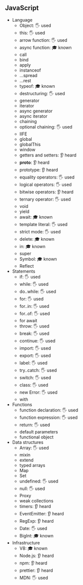 ## JavaScript

- Language
  - Object: 🖐️ used
  - this: 🖐️ used
  - arrow function: 🖐️ used
  - async function: 🎓 known
  - call
  - bind
  - apply
  - instanceof
  - ...spread
  - ...rest
  - typeof: 🎓 known
  - destructuring: 🖐️ used
  - generator
  - iterator
  - async generator
  - async iterator
  - chaining
  - optional chaining: 🖐️ used
  - IIFE
  - global
  - globalThis
  - window
  - getters and setters: 👂 heard
  - __proto__: 👂 heard
  - prototype: 👂 heard
  - equality operators: 🖐️ used
  - logical operators: 🖐️ used
  - bitwise operators: 👂 heard
  - ternary operator: 🖐️ used
  - void
  - yield
  - await: 🎓 known
  - template literal: 🖐️ used
  - strict mode: 🖐️ used
  - delete: 🎓 known
  - in: 🎓 known
  - super
  - Symbol: 🎓 known
  - Reflect
- Statements
  - if: 🖐️ used
  - while: 🖐️ used
  - do..while: 🖐️ used
  - for: 🖐️ used
  - for..in: 🖐️ used
  - for..of: 🖐️ used
  - for await
  - throw: 🖐️ used
  - break: 🖐️ used
  - continue: 🖐️ used
  - import: 🖐️ used
  - export: 🖐️ used
  - label: 🖐️ used
  - try..catch: 🖐️ used
  - switch: 🖐️ used
  - class: 🖐️ used
  - new Error: 🖐️ used
  - with
- Functions
  - function declaration: 🖐️ used
  - function expression: 🖐️ used
  - return: 🖐️ used
  - default parameters
  - functional object
- Data structures
  - Array: 🖐️ used
  - mixin
  - extend
  - typed arrays
  - Map
  - Set
  - undefined: 🖐️ used
  - null: 🖐️ used
  - Proxy
  - weak collections
  - timers: 👂 heard
  - EventEmitter: 👂 heard
  - RegExp: 👂 heard
  - Date: 🖐️ used
  - BigInt: 🎓 known
- Infrastructure
  - V8: 🎓 known
  - Node.js: 👂 heard
  - npm: 👂 heard
  - prettier: 👂 heard
  - MDN: 🖐️ used
